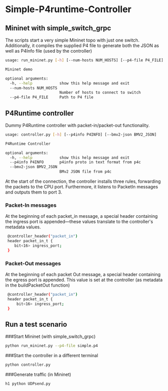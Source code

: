 # Simple-P4runtime-Controller

## Mininet with simple_switch_grpc
The scripts start a very simple Mininet topo with just one switch. Additionally, it compiles the supplied P4 file to generate both the JSON as well as P4Info file (used by the controller)
```bash 
usage: run_mininet.py [-h] [--num-hosts NUM_HOSTS] [--p4-file P4_FILE]

Mininet demo

optional arguments:
  -h, --help            show this help message and exit
  --num-hosts NUM_HOSTS
                        Number of hosts to connect to switch
  --p4-file P4_FILE     Path to P4 file
```
## P4Runtime controller
Dummy P4Runtime controller with packet-in/packet-out functionality. 

```bash 
usage: controller.py [-h] [--p4info P4INFO] [--bmv2-json BMV2_JSON]

P4Runtime Controller

optional arguments:
  -h, --help            show this help message and exit
  --p4info P4INFO       p4info proto in text format from p4c
  --bmv2-json BMV2_JSON
                        BMv2 JSON file from p4c

```
At the start of the connection, the controller installs three rules, forwarding the packets to the CPU port. Furthermore, it listens to PacketIn messages and outputs them to port 3. 

### Packet-In messages
At the beginning of each packet_in message, a special header containing the ingress port is appended—these values translate to the controller's metadata values.

```bash 
 @controller_header("packet_in")
 header packet_in_t {
    bit<16> ingress_port;
 }
 ```

### Packet-Out messages
At the beginning of each packet Out message, a special header containing the egress port is appended. This value is set at the controller (as metadata in the buildPacketOut function)

```bash 
 @controller_header("packet_in")
 header packet_in_t {
     bit<16> ingress_port;
 }
 ```
## Run a test scenario

###Start Mininet (with simple_switch_grpc)
```bash 
python run_mininet.py --p4-file simple.p4
```
###Start the controller in a different terminal
```bash 
python controller.py
```
###Generate traffic (in Mininet)
```bash 
h1 python UDPsend.py
```
